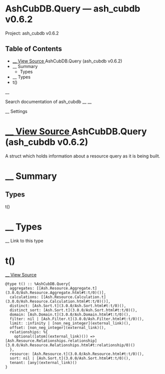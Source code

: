 # AshCubDB.Query — ash_cubdb v0.6.2

Project: ash_cubdb v0.6.2

## Table of Contents

- [ __ View Source ](external_link) AshCubDB.Query (ash_cubdb v0.6.2)
- __ Summary
  - Types
- __ Types
- t()

__

Search documentation of ash_cubdb __ __

__ Settings

#  [ __ View Source ](external_link) AshCubDB.Query (ash_cubdb v0.6.2)

A struct which holds information about a resource query as it is being built.

#  __ Summary

##  Types

t()

#  __ Types

__ Link to this type

# t()

[ __ View Source ](external_link)
    
    
    @type t() :: %AshCubDB.Query{
      aggregates: [[Ash.Resource.Aggregate.t](3.0.0/Ash.Resource.Aggregate.html#t:t/0)()],
      calculations: [[Ash.Resource.Calculation.t](3.0.0/Ash.Resource.Calculation.html#t:t/0)()],
      distinct: [Ash.Sort.t](3.0.0/Ash.Sort.html#t:t/0)(),
      distinct_sort: [Ash.Sort.t](3.0.0/Ash.Sort.html#t:t/0)(),
      domain: [Ash.Domain.t](3.0.0/Ash.Domain.html#t:t/0)(),
      filter: nil | [Ash.Filter.t](3.0.0/Ash.Filter.html#t:t/0)(),
      limit: :infinity | [non_neg_integer](external_link)(),
      offset: [non_neg_integer](external_link)(),
      relationships: %{
        optional([atom](external_link)()) => [Ash.Resource.Relationships.relationship](3.0.0/Ash.Resource.Relationships.html#t:relationship/0)()
      },
      resource: [Ash.Resource.t](3.0.0/Ash.Resource.html#t:t/0)(),
      sort: nil | [Ash.Sort.t](3.0.0/Ash.Sort.html#t:t/0)(),
      tenant: [any](external_link)()
    }
